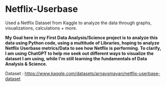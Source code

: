 # Netflix-Userbase
Used a Netflix Dataset from Kaggle to analyze the data through graphs, visualizations, calculations + more.


**My Goal here in my First Data Analysis/Science project is to analyze this data using Python code, using a multitude of Libraries, hoping to analyze Netflix Userbase metrics/Data to see how Netflix is performing. To clarify, I am using ChatGPT to help me seek out different ways to visualize the dataset I am using, while I'm still learning the fundamentals of Data Analysis & Science.**

Dataset : https://www.kaggle.com/datasets/arnavsmayan/netflix-userbase-dataset

